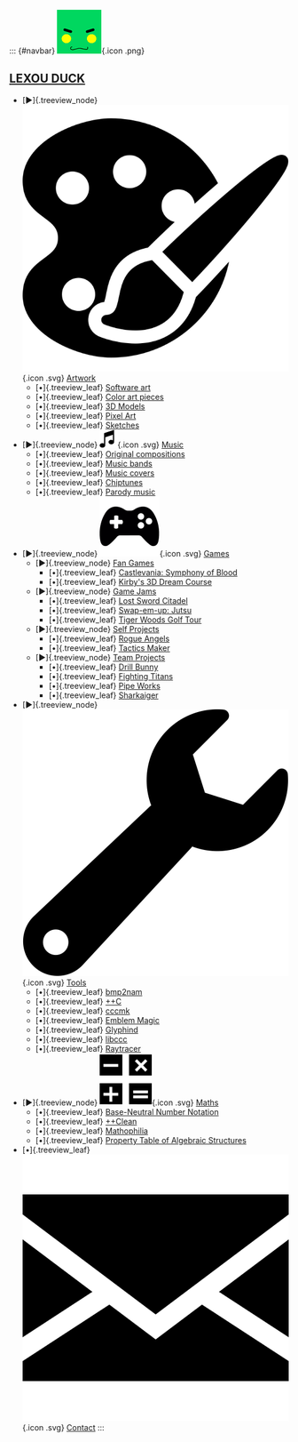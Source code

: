::: {#navbar}
![](/pages/icon.png){.icon .png}

## [LEXOU DUCK](/pages/index.html)

-   [▶]{.treeview_node} ![](/pages/art/icon.svg){.icon .svg} [Artwork](/pages/art/index.html)
    -   [•]{.treeview_leaf} [Software art](/pages/art/algorithm/index.html)
    -   [•]{.treeview_leaf} [Color art pieces](/pages/art/colorart/index.html)
    -   [•]{.treeview_leaf} [3D Models](/pages/art/models/index.html)
    -   [•]{.treeview_leaf} [Pixel Art](/pages/art/pixelart/index.html)
    -   [•]{.treeview_leaf} [Sketches](/pages/art/sketches/index.html)
-   [▶]{.treeview_node} ![](/pages/music/icon.svg){.icon .svg} [Music](/pages/music/index.html)
    -   [•]{.treeview_leaf} [Original compositions](/pages/music/originals/index.html)
    -   [•]{.treeview_leaf} [Music bands](/pages/music/bands/index.html)
    -   [•]{.treeview_leaf} [Music covers](/pages/music/covers/index.html)
    -   [•]{.treeview_leaf} [Chiptunes](/pages/music/chiptunes/index.html)
    -   [•]{.treeview_leaf} [Parody music](/pages/music/parodies/index.html)
-   [▶]{.treeview_node} ![](/pages/games/icon.svg){.icon .svg} [Games](/pages/games/index.html)
    -   [▶]{.treeview_node} [Fan Games](/pages/games/fangames/index.html)
        -   [•]{.treeview_leaf} [Castlevania: Symphony of Blood](/pages/games/fangames/castlevania/index.html)
        -   [•]{.treeview_leaf} [Kirby's 3D Dream Course](/pages/games/fangames/kirby_golf/index.html)
    -   [▶]{.treeview_node} [Game Jams](/pages/games/gamejams/index.html)
        -   [•]{.treeview_leaf} [Lost Sword Citadel](/pages/games/gamejams/lost_sword_citadel/index.html)
        -   [•]{.treeview_leaf} [Swap-em-up: Jutsu](/pages/games/gamejams/swap_jutsu/index.html)
        -   [•]{.treeview_leaf} [Tiger Woods Golf Tour](/pages/games/gamejams/tiger_woods_golf_rush/index.html)
    -   [▶]{.treeview_node} [Self Projects](/pages/games/selfprojects/index.html)
        -   [•]{.treeview_leaf} [Rogue Angels](/pages/games/selfprojects/rogue_angels/index.html)
        -   [•]{.treeview_leaf} [Tactics Maker](/pages/games/selfprojects/tactics_maker/index.html)
    -   [▶]{.treeview_node} [Team Projects](/pages/games/teamprojects/index.html)
        -   [•]{.treeview_leaf} [Drill Bunny](/pages/games/teamprojects/drill_bunny/index.html)
        -   [•]{.treeview_leaf} [Fighting Titans](/pages/games/teamprojects/fighting_titans/index.html)
        -   [•]{.treeview_leaf} [Pipe Works](/pages/games/teamprojects/pipe_works/index.html)
        -   [•]{.treeview_leaf} [Sharkaiger](/pages/games/teamprojects/sharkaiger/index.html)
-   [▶]{.treeview_node} ![](/pages/tools/icon.svg){.icon .svg} [Tools](/pages/tools/index.html)
    -   [•]{.treeview_leaf} [bmp2nam](/pages/tools/bmp2nam/index.html)
    -   [•]{.treeview_leaf} [++C](/pages/tools/ccc/index.html)
    -   [•]{.treeview_leaf} [cccmk](/pages/tools/cccmk/index.html)
    -   [•]{.treeview_leaf} [Emblem Magic](/pages/tools/emblem_magic/index.html)
    -   [•]{.treeview_leaf} [Glyphind](/pages/tools/glyphind/index.html)
    -   [•]{.treeview_leaf} [libccc](/pages/tools/libccc/index.html)
    -   [•]{.treeview_leaf} [Raytracer](/pages/tools/raytracer/index.html)
-   [▶]{.treeview_node} ![](/pages/maths/icon.svg){.icon .svg} [Maths](/pages/maths/index.html)
    -   [•]{.treeview_leaf} [Base-Neutral Number Notation](/pages/maths/bnnn/index.html)
    -   [•]{.treeview_leaf} [++Clean](/pages/maths/ccclean/index.html)
    -   [•]{.treeview_leaf} [Mathophilia](/pages/maths/mathophilia/index.html)
    -   [•]{.treeview_leaf} [Property Table of Algebraic Structures](/pages/maths/property_table/index.html)
-   [•]{.treeview_leaf} ![](/pages/contact/icon.svg){.icon .svg} [Contact](/pages/contact/index.html)
:::
